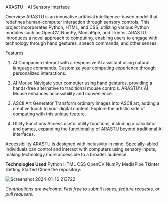ARASTU - AI Sensory Interface

Overview
ARASTU is an innovative artificial intelligence-based model that redefines human-computer interaction through sensory controls. This project incorporates Python, HTML, and CSS, utilizing various Python modules such as OpenCV, NumPy, MediaPipe, and Tkinter. ARASTU introduces a novel approach to computing, enabling users to engage with technology through hand gestures, speech commands, and other senses.






Features
1. AI Companion
Interact with a responsive AI assistant using natural language commands. Customize your computing experience through personalized interactions.

2. AI Mouse
Navigate your computer using hand gestures, providing a hands-free alternative to traditional mouse controls. ARASTU's AI Mouse enhances accessibility and convenience.

3. ASCII Art Generator
Transform ordinary images into ASCII art, adding a creative touch to your digital content. Explore the artistic side of computing with this unique feature.

4. Utility Functions
Access useful utility functions, including a calculator and games, expanding the functionality of ARASTU beyond traditional AI interfaces.







Accessibility
ARASTU is designed with inclusivity in mind. Specially-abled individuals can control and interact with computers using sensory inputs, making technology more accessible to a broader audience.

**Technologies Used**
Python
HTML
CSS
OpenCV
NumPy
MediaPipe
Tkinter
Getting Started
Clone the repository:




![Screenshot 2024-01-16 213722](https://github.com/Nandinimanchanda/-ARASTU---AI-Sensory-Interface/assets/117924629/fb58ca91-8d11-4773-b642-4ff140bd6f76)



_Contributions are welcome! Feel free to submit issues, feature requests, or pull requests._
